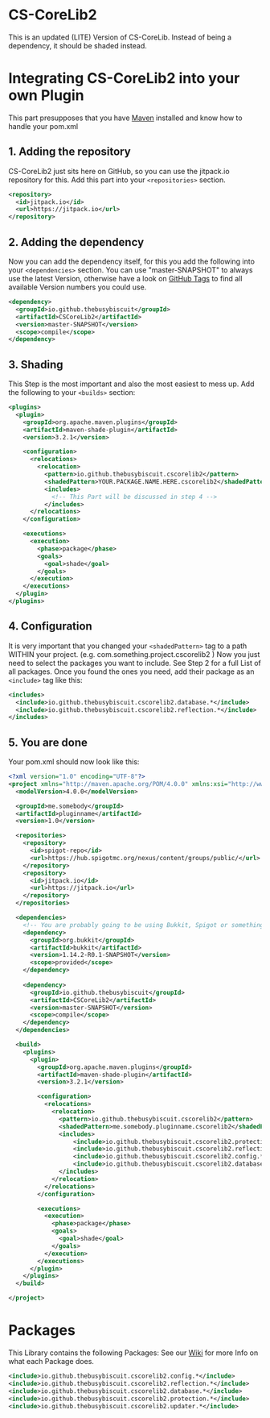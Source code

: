 # CS-CoreLib2
This is an updated (LITE) Version of CS-CoreLib. Instead of being a dependency, it should be shaded instead.

# Integrating CS-CoreLib2 into your own Plugin
This part presupposes that you have [Maven](https://maven.apache.org/download.cgi) installed and know how to handle your pom.xml

## 1. Adding the repository
CS-CoreLib2 just sits here on GitHub, so you can use the jitpack.io repository for this.
Add this part into your ```<repositories>``` section.

```xml
<repository>
  <id>jitpack.io</id>
  <url>https://jitpack.io</url>
</repository>
```

## 2. Adding the dependency
Now you can add the dependency itself, for this you add the following into your ```<dependencies>``` section.
You can use "master-SNAPSHOT" to always use the latest Version, otherwise have a look on [GitHub Tags](https://github.com/TheBusyBiscuit/CS-CoreLib2/tags) to find all available Version numbers you could use.

```xml
<dependency>
  <groupId>io.github.thebusybiscuit</groupId>
  <artifactId>CSCoreLib2</artifactId>
  <version>master-SNAPSHOT</version>
  <scope>compile</scope>
</dependency>
```

## 3. Shading
This Step is the most important and also the most easiest to mess up.
Add the following to your ```<builds>``` section:

```xml
<plugins>
  <plugin>
    <groupId>org.apache.maven.plugins</groupId>
    <artifactId>maven-shade-plugin</artifactId>
    <version>3.2.1</version>

    <configuration>
      <relocations>
        <relocation>
          <pattern>io.github.thebusybiscuit.cscorelib2</pattern>
          <shadedPattern>YOUR.PACKAGE.NAME.HERE.cscorelib2</shadedPattern>
          <includes>
            <!-- This Part will be discussed in step 4 -->
          </includes>
      </relocations>
    </configuration>

    <executions>
      <execution>
        <phase>package</phase>
        <goals>
          <goal>shade</goal>
        </goals>
      </execution>
    </executions>
  </plugin>
</plugins>
```

## 4. Configuration
It is very important that you changed your ```<shadedPattern>``` tag to a path WITHIN your project.
(e.g.   com.something.project.cscorelib2   )
Now you just need to select the packages you want to include.
See Step 2 for a full List of all packages.
Once you found the ones you need, add their package as an ```<include>``` tag like this:

```xml
<includes>
  <include>io.github.thebusybiscuit.cscorelib2.database.*</include>
  <include>io.github.thebusybiscuit.cscorelib2.reflection.*</include>
</includes>
```

## 5. You are done
Your pom.xml should now look like this:

```xml
<?xml version="1.0" encoding="UTF-8"?>
<project xmlns="http://maven.apache.org/POM/4.0.0" xmlns:xsi="http://www.w3.org/2001/XMLSchema-instance" xsi:schemaLocation="http://maven.apache.org/POM/4.0.0 http://maven.apache.org/xsd/maven-4.0.0.xsd">
  <modelVersion>4.0.0</modelVersion>

  <groupId>me.somebody</groupId>
  <artifactId>pluginname</artifactId>
  <version>1.0</version>

  <repositories>
    <repository>
      <id>spigot-repo</id>
      <url>https://hub.spigotmc.org/nexus/content/groups/public/</url>
    </repository>
    <repository>
      <id>jitpack.io</id>
      <url>https://jitpack.io</url>
    </repository>
  </repositories>

  <dependencies>
    <!-- You are probably going to be using Bukkit, Spigot or something like that -->
    <dependency>
      <groupId>org.bukkit</groupId>
      <artifactId>bukkit</artifactId>
      <version>1.14.2-R0.1-SNAPSHOT</version>
      <scope>provided</scope>
    </dependency>
    
    <dependency>
      <groupId>io.github.thebusybiscuit</groupId>
      <artifactId>CSCoreLib2</artifactId>
      <version>master-SNAPSHOT</version>
      <scope>compile</scope>
    </dependency>
  </dependencies>

  <build>
    <plugins>
      <plugin>
        <groupId>org.apache.maven.plugins</groupId>
        <artifactId>maven-shade-plugin</artifactId>
        <version>3.2.1</version>

        <configuration>
          <relocations>
            <relocation>
              <pattern>io.github.thebusybiscuit.cscorelib2</pattern>
              <shadedPattern>me.somebody.pluginname.cscorelib2</shadedPattern>
              <includes>
                  <include>io.github.thebusybiscuit.cscorelib2.protection.*</include>
                  <include>io.github.thebusybiscuit.cscorelib2.reflection.*</include>
                  <include>io.github.thebusybiscuit.cscorelib2.config.*</include>
                  <include>io.github.thebusybiscuit.cscorelib2.database.*</include>
              </includes>
            </relocation>
          </relocations>
        </configuration>

        <executions>
          <execution>
            <phase>package</phase>
            <goals>
              <goal>shade</goal>
            </goals>
          </execution>
        </executions>
      </plugin>
    </plugins>
  </build>

</project>
```

# Packages
This Library contains the following Packages:
See our [Wiki](https://github.com/TheBusyBiscuit/CS-CoreLib2/wiki/) for more Info on what each Package does.

```xml
<include>io.github.thebusybiscuit.cscorelib2.config.*</include>
<include>io.github.thebusybiscuit.cscorelib2.reflection.*</include>
<include>io.github.thebusybiscuit.cscorelib2.database.*</include>
<include>io.github.thebusybiscuit.cscorelib2.protection.*</include>
<include>io.github.thebusybiscuit.cscorelib2.updater.*</include>
```
